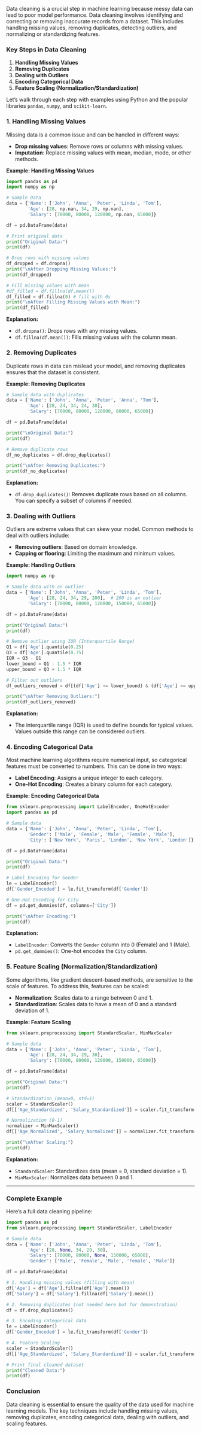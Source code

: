 Data cleaning is a crucial step in machine learning because messy data can lead to poor model performance. Data cleaning involves identifying and correcting or removing inaccurate records from a dataset. This includes handling missing values, removing duplicates, detecting outliers, and normalizing or standardizing features.

### Key Steps in Data Cleaning
1. **Handling Missing Values**
2. **Removing Duplicates**
3. **Dealing with Outliers**
4. **Encoding Categorical Data**
5. **Feature Scaling (Normalization/Standardization)**

Let’s walk through each step with examples using Python and the popular libraries `pandas`, `numpy`, and `scikit-learn`.

### 1. Handling Missing Values

Missing data is a common issue and can be handled in different ways:
- **Drop missing values**: Remove rows or columns with missing values.
- **Imputation**: Replace missing values with mean, median, mode, or other methods.

**Example: Handling Missing Values**

```python
import pandas as pd
import numpy as np

# Sample Data
data = {'Name': ['John', 'Anna', 'Peter', 'Linda', 'Tom'],
        'Age': [28, np.nan, 34, 29, np.nan],
        'Salary': [70000, 80000, 120000, np.nan, 65000]}

df = pd.DataFrame(data)

# Print original data
print("Original Data:")
print(df)

# Drop rows with missing values
df_dropped = df.dropna()
print("\nAfter Dropping Missing Values:")
print(df_dropped)

# Fill missing values with mean
#df_filled = df.fillna(df.mean())
df_filled = df.fillna(0) # fill with 0s
print("\nAfter Filling Missing Values with Mean:")
print(df_filled)
```

**Explanation:**
- `df.dropna()`: Drops rows with any missing values.
- `df.fillna(df.mean())`: Fills missing values with the column mean.

### 2. Removing Duplicates

Duplicate rows in data can mislead your model, and removing duplicates ensures that the dataset is consistent.

**Example: Removing Duplicates**

```python
# Sample data with duplicates
data = {'Name': ['John', 'Anna', 'Peter', 'Anna', 'Tom'],
        'Age': [28, 24, 34, 24, 30],
        'Salary': [70000, 80000, 120000, 80000, 65000]}

df = pd.DataFrame(data)

print("\nOriginal Data:")
print(df)

# Remove duplicate rows
df_no_duplicates = df.drop_duplicates()

print("\nAfter Removing Duplicates:")
print(df_no_duplicates)
```

**Explanation:**
- `df.drop_duplicates()`: Removes duplicate rows based on all columns. You can specify a subset of columns if needed.

### 3. Dealing with Outliers

Outliers are extreme values that can skew your model. Common methods to deal with outliers include:
- **Removing outliers**: Based on domain knowledge.
- **Capping or flooring**: Limiting the maximum and minimum values.

**Example: Handling Outliers**

```python
import numpy as np

# Sample data with an outlier
data = {'Name': ['John', 'Anna', 'Peter', 'Linda', 'Tom'],
        'Age': [28, 24, 34, 29, 200],  # 200 is an outlier
        'Salary': [70000, 80000, 120000, 150000, 65000]}

df = pd.DataFrame(data)

print("Original Data:")
print(df)

# Remove outlier using IQR (Interquartile Range)
Q1 = df['Age'].quantile(0.25)
Q3 = df['Age'].quantile(0.75)
IQR = Q3 - Q1
lower_bound = Q1 - 1.5 * IQR
upper_bound = Q3 + 1.5 * IQR

# Filter out outliers
df_outliers_removed = df[(df['Age'] >= lower_bound) & (df['Age'] <= upper_bound)]

print("\nAfter Removing Outliers:")
print(df_outliers_removed)
```

**Explanation:**
- The interquartile range (IQR) is used to define bounds for typical values. Values outside this range can be considered outliers.

### 4. Encoding Categorical Data

Most machine learning algorithms require numerical input, so categorical features must be converted to numbers. This can be done in two ways:
- **Label Encoding**: Assigns a unique integer to each category.
- **One-Hot Encoding**: Creates a binary column for each category.

**Example: Encoding Categorical Data**

```python
from sklearn.preprocessing import LabelEncoder, OneHotEncoder
import pandas as pd

# Sample data
data = {'Name': ['John', 'Anna', 'Peter', 'Linda', 'Tom'],
        'Gender': ['Male', 'Female', 'Male', 'Female', 'Male'],
        'City': ['New York', 'Paris', 'London', 'New York', 'London']}

df = pd.DataFrame(data)

print("Original Data:")
print(df)

# Label Encoding for Gender
le = LabelEncoder()
df['Gender_Encoded'] = le.fit_transform(df['Gender'])

# One-Hot Encoding for City
df = pd.get_dummies(df, columns=['City'])

print("\nAfter Encoding:")
print(df)
```

**Explanation:**
- `LabelEncoder`: Converts the `Gender` column into 0 (Female) and 1 (Male).
- `pd.get_dummies()`: One-hot encodes the `City` column.

### 5. Feature Scaling (Normalization/Standardization)

Some algorithms, like gradient descent-based methods, are sensitive to the scale of features. To address this, features can be scaled:
- **Normalization**: Scales data to a range between 0 and 1.
- **Standardization**: Scales data to have a mean of 0 and a standard deviation of 1.

**Example: Feature Scaling**

```python
from sklearn.preprocessing import StandardScaler, MinMaxScaler

# Sample data
data = {'Name': ['John', 'Anna', 'Peter', 'Linda', 'Tom'],
        'Age': [28, 24, 34, 29, 30],
        'Salary': [70000, 80000, 120000, 150000, 65000]}

df = pd.DataFrame(data)

print("Original Data:")
print(df)

# Standardization (mean=0, std=1)
scaler = StandardScaler()
df[['Age_Standardized', 'Salary_Standardized']] = scaler.fit_transform(df[['Age', 'Salary']])

# Normalization (0-1)
normalizer = MinMaxScaler()
df[['Age_Normalized', 'Salary_Normalized']] = normalizer.fit_transform(df[['Age', 'Salary']])

print("\nAfter Scaling:")
print(df)
```

**Explanation:**
- `StandardScaler`: Standardizes data (mean = 0, standard deviation = 1).
- `MinMaxScaler`: Normalizes data between 0 and 1.

---

### Complete Example

Here’s a full data cleaning pipeline:

```python
import pandas as pd
from sklearn.preprocessing import StandardScaler, LabelEncoder

# Sample data
data = {'Name': ['John', 'Anna', 'Peter', 'Linda', 'Tom'],
        'Age': [28, None, 34, 29, 30],
        'Salary': [70000, 80000, None, 150000, 65000],
        'Gender': ['Male', 'Female', 'Male', 'Female', 'Male']}

df = pd.DataFrame(data)

# 1. Handling missing values (filling with mean)
df['Age'] = df['Age'].fillna(df['Age'].mean())
df['Salary'] = df['Salary'].fillna(df['Salary'].mean())

# 2. Removing duplicates (not needed here but for demonstration)
df = df.drop_duplicates()

# 3. Encoding categorical data
le = LabelEncoder()
df['Gender_Encoded'] = le.fit_transform(df['Gender'])

# 4. Feature Scaling
scaler = StandardScaler()
df[['Age_Standardized', 'Salary_Standardized']] = scaler.fit_transform(df[['Age', 'Salary']])

# Print final cleaned dataset
print("Cleaned Data:")
print(df)
```

### Conclusion

Data cleaning is essential to ensure the quality of the data used for machine learning models. The key techniques include handling missing values, removing duplicates, encoding categorical data, dealing with outliers, and scaling features.
